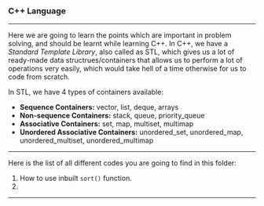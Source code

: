 ### C++ Language
<hr>

Here we are going to learn the points which are important in problem solving, and should be learnt while learning C++. In C++, we have a *Standard Template Library*, also called as STL, which gives us a lot of ready-made data structrues/containers that allows us to perform a lot of operations very easily, which would take hell of a time otherwise for us to code from scratch. 

In STL, we have 4 types of containers available:

* **Sequence Containers:** vector, list, deque, arrays
* **Non-sequence Containers:** stack, queue, priority_queue
* **Associative Containers:** set, map, multiset, multimap
* **Unordered Associative Containers:** unordered_set, unordered_map, unordered_multiset, unordered_multimap


<hr>

Here is the list of all different codes you are going to find in this folder:

1. How to use inbuilt `sort()` function.
2. 

<hr>
